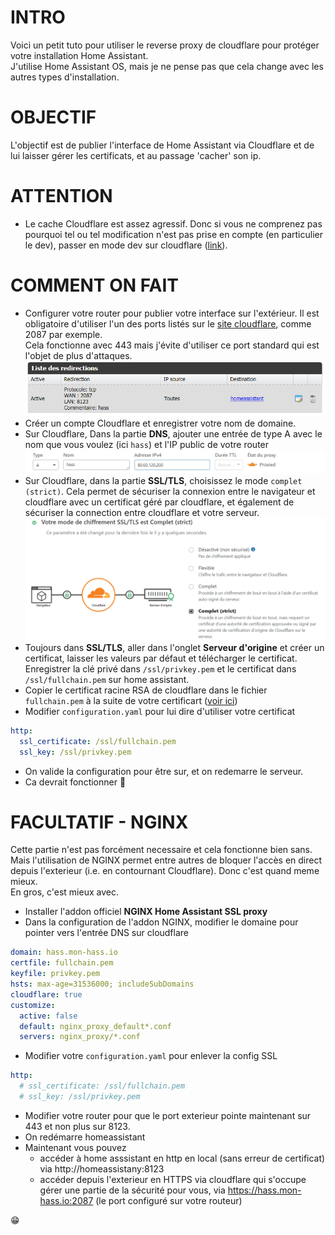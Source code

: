 # INTRO

Voici un petit tuto pour utiliser le reverse proxy de cloudflare pour protéger votre installation Home Assistant.  
J'utilise Home Assistant OS, mais je ne pense pas que cela change avec les autres types d'installation.

# OBJECTIF

L'objectif est de publier l'interface de Home Assistant via Cloudflare et de lui laisser gérer les certificats, et au passage 'cacher' son ip.

# ATTENTION

- Le cache Cloudflare est assez agressif. Donc si vous ne comprenez pas pourquoi tel ou tel modification n'est pas prise en compte (en particulier le dev), passer en mode dev sur cloudflare ([link](https://support.cloudflare.com/hc/en-us/articles/200168246-Understanding-Cloudflare-Development-Mode)).

# COMMENT ON FAIT

- Configurer votre router pour publier votre interface sur l'extérieur. Il est obligatoire d'utiliser l'un des ports listés sur le [site cloudflare](https://support.cloudflare.com/hc/fr-fr/articles/200169156-Identification-des-ports-r%C3%A9seau-compatibles-avec-le-proxy-de-Cloudflare), comme 2087 par exemple.  
Cela fonctionne avec 443 mais j'évite d'utiliser ce port standard qui est l'objet de plus d'attaques.
![freebox](./assets/00-freebox.png)
- Créer un compte Cloudflare et enregistrer votre nom de domaine.
- Sur Cloudflare, Dans la partie **DNS**, ajouter une entrée de type A avec le nom que vous voulez (ici `hass`) et l'IP public de votre router
![dns](./assets/01-dns.png)
- Sur Cloudflare, dans la partie **SSL/TLS**, choisissez le mode `complet (strict)`. Cela permet de sécuriser la connexion entre le navigateur et cloudflare avec un certificat géré par cloudflare, et également de sécuriser la connection entre cloudflare et votre serveur.
![ssl](./assets/02-ssl.png)
- Toujours dans **SSL/TLS**, aller dans l'onglet **Serveur d'origine** et créer un certificat, laisser les valeurs par défaut et télécharger le certificat. Enregistrer la clé privé dans `/ssl/privkey.pem` et le certificat dans `/ssl/fullchain.pem` sur home assistant.
- Copier le certificat racine RSA de cloudflare dans le fichier `fullchain.pem` à la suite de votre certificart ([voir ici](https://support.cloudflare.com/hc/fr-fr/articles/115000479507#h_30cc332c-8f6e-42d8-9c59-6c1f06650639))
- Modifier `configuration.yaml` pour lui dire d'utiliser votre certificat
```yaml
http:
  ssl_certificate: /ssl/fullchain.pem
  ssl_key: /ssl/privkey.pem
``` 
- On valide la configuration pour être sur, et on redemarre le serveur.
- Ca devrait fonctionner 🤞

# FACULTATIF - NGINX

Cette partie n'est pas forcément necessaire et cela fonctionne bien sans. Mais l'utilisation de NGINX permet entre autres de bloquer l'accès en direct depuis l'exterieur (i.e. en contournant Cloudflare). Donc c'est quand meme mieux.  
En gros, c'est mieux avec.

- Installer l'addon officiel **NGINX Home Assistant SSL proxy**
- Dans la configuration de l'addon NGINX, modifier le domaine pour pointer vers l'entrée DNS sur cloudflare
```yaml
domain: hass.mon-hass.io
certfile: fullchain.pem
keyfile: privkey.pem
hsts: max-age=31536000; includeSubDomains
cloudflare: true
customize:
  active: false
  default: nginx_proxy_default*.conf
  servers: nginx_proxy/*.conf
```
- Modifier votre `configuration.yaml` pour enlever la config SSL
```yaml
http:
  # ssl_certificate: /ssl/fullchain.pem
  # ssl_key: /ssl/privkey.pem
``` 
- Modifier votre router pour que le port exterieur pointe maintenant sur 443 et non plus sur 8123.
- On redémarre homeassistant
- Maintenant vous pouvez
  - accéder à home asssistant en http en local (sans erreur de certificat) via http://homeassistany:8123
  - accéder depuis l'exterieur en HTTPS via cloudflare qui s'occupe gérer une partie de la sécurité pour vous, via https://hass.mon-hass.io:2087 (le port configuré sur votre routeur)

😁
